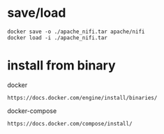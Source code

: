 # save/load
```
docker save -o ./apache_nifi.tar apache/nifi
docker load -i ./apache_nifi.tar
```
# install from binary
docker
```
https://docs.docker.com/engine/install/binaries/
```
docker-compose
```
https://docs.docker.com/compose/install/
```

